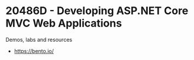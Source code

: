 # 20486D - Developing ASP.NET Core MVC Web Applications
Demos, labs and resources

- https://bento.io/